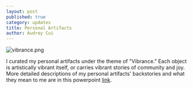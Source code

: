 ```yaml
---
layout: post
published: true
category: updates
title: Personal Artifacts
author: Audrey Cui
---
```

![vibrance.png]({{site.baseurl}}/assets/vibrance.png)


I curated my personal artifacts under the theme of "Vibrance." Each object is artistically vibrant itself, or carries vibrant stories of community and joy. More detailed descriptions of my personal artifacts' backstories and what they mean to me are in this powerpoint [link](https://docs.google.com/presentation/d/1jwxuUnd71WMpC6yS3IlXKS25npfzKDvS5KcAE2B9bE4/edit?usp=sharing). 
